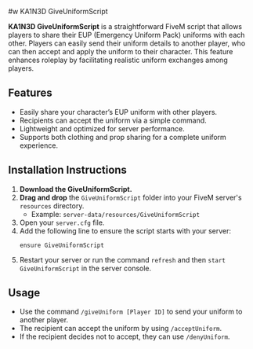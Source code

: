 #w KA1N3D GiveUniformScript

**KA1N3D GiveUniformScript** is a straightforward FiveM script that allows players to share their EUP (Emergency Uniform Pack) uniforms with each other. Players can easily send their uniform details to another player, who can then accept and apply the uniform to their character. This feature enhances roleplay by facilitating realistic uniform exchanges among players.

## Features
- Easily share your character’s EUP uniform with other players.
- Recipients can accept the uniform via a simple command.
- Lightweight and optimized for server performance.
- Supports both clothing and prop sharing for a complete uniform experience.

## Installation Instructions
1. **Download the GiveUniformScript.**
2. **Drag and drop** the `GiveUniformScript` folder into your FiveM server's `resources` directory.
   - Example: `server-data/resources/GiveUniformScript`
3. Open your `server.cfg` file.
4. Add the following line to ensure the script starts with your server:
   ```
   ensure GiveUniformScript
   ```
5. Restart your server or run the command `refresh` and then `start GiveUniformScript` in the server console.

## Usage
- Use the command `/giveUniform [Player ID]` to send your uniform to another player.
- The recipient can accept the uniform by using `/acceptUniform`.
- If the recipient decides not to accept, they can use `/denyUniform`.
